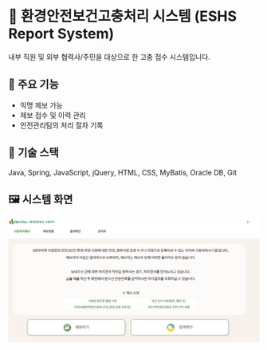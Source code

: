 # 📢 환경안전보건고충처리 시스템 (ESHS Report System)

내부 직원 및 외부 협력사/주민을 대상으로 한 고충 접수 시스템입니다.

## 🔹 주요 기능
- 익명 제보 가능
- 제보 접수 및 이력 관리
- 안전관리팀의 처리 절차 기록

## 🧩 기술 스택
Java, Spring, JavaScript, jQuery, HTML, CSS, MyBatis, Oracle DB, Git

## 🖼️ 시스템 화면
![제보 시스템 캡처](./picture/difs_main.png)
